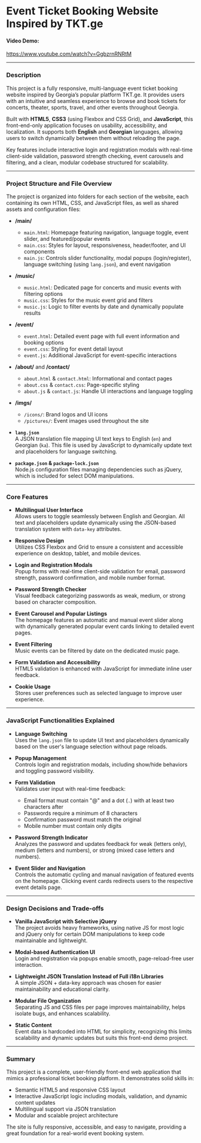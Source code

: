 # Event Ticket Booking Website Inspired by TKT.ge

#### Video Demo:  
https://www.youtube.com/watch?v=GgbzrnRNRtM

---

### Description

This project is a fully responsive, multi-language event ticket booking website inspired by Georgia’s popular platform TKT.ge. It provides users with an intuitive and seamless experience to browse and book tickets for concerts, theater, sports, travel, and other events throughout Georgia.

Built with **HTML5**, **CSS3** (using Flexbox and CSS Grid), and **JavaScript**, this front-end-only application focuses on usability, accessibility, and localization. It supports both **English** and **Georgian** languages, allowing users to switch dynamically between them without reloading the page.

Key features include interactive login and registration modals with real-time client-side validation, password strength checking, event carousels and filtering, and a clean, modular codebase structured for scalability.

---

### Project Structure and File Overview

The project is organized into folders for each section of the website, each containing its own HTML, CSS, and JavaScript files, as well as shared assets and configuration files:

- **/main/**  
  - `main.html`: Homepage featuring navigation, language toggle, event slider, and featured/popular events  
  - `main.css`: Styles for layout, responsiveness, header/footer, and UI components  
  - `main.js`: Controls slider functionality, modal popups (login/register), language switching (using `lang.json`), and event navigation

- **/music/**  
  - `music.html`: Dedicated page for concerts and music events with filtering options  
  - `music.css`: Styles for the music event grid and filters  
  - `music.js`: Logic to filter events by date and dynamically populate results

- **/event/**  
  - `event.html`: Detailed event page with full event information and booking options  
  - `event.css`: Styling for event detail layout  
  - `event.js`: Additional JavaScript for event-specific interactions

- **/about/** and **/contact/**  
  - `about.html` & `contact.html`: Informational and contact pages  
  - `about.css` & `contact.css`: Page-specific styling  
  - `about.js` & `contact.js`: Handle UI interactions and language toggling

- **/imgs/**  
  - `/icons/`: Brand logos and UI icons  
  - `/pictures/`: Event images used throughout the site

- **`lang.json`**  
  A JSON translation file mapping UI text keys to English (`en`) and Georgian (`ka`). This file is used by JavaScript to dynamically update text and placeholders for language switching.

- **`package.json` & `package-lock.json`**  
  Node.js configuration files managing dependencies such as jQuery, which is included for select DOM manipulations.

---

### Core Features

- **Multilingual User Interface**  
  Allows users to toggle seamlessly between English and Georgian. All text and placeholders update dynamically using the JSON-based translation system with `data-key` attributes.

- **Responsive Design**  
  Utilizes CSS Flexbox and Grid to ensure a consistent and accessible experience on desktop, tablet, and mobile devices.

- **Login and Registration Modals**  
  Popup forms with real-time client-side validation for email, password strength, password confirmation, and mobile number format.

- **Password Strength Checker**  
  Visual feedback categorizing passwords as weak, medium, or strong based on character composition.

- **Event Carousel and Popular Listings**  
  The homepage features an automatic and manual event slider along with dynamically generated popular event cards linking to detailed event pages.

- **Event Filtering**  
  Music events can be filtered by date on the dedicated music page.

- **Form Validation and Accessibility**  
  HTML5 validation is enhanced with JavaScript for immediate inline user feedback.

- **Cookie Usage**  
  Stores user preferences such as selected language to improve user experience.

---

### JavaScript Functionalities Explained

- **Language Switching**  
  Uses the `lang.json` file to update UI text and placeholders dynamically based on the user's language selection without page reloads.

- **Popup Management**  
  Controls login and registration modals, including show/hide behaviors and toggling password visibility.

- **Form Validation**  
  Validates user input with real-time feedback:  
  - Email format must contain "@" and a dot (`.`) with at least two characters after  
  - Passwords require a minimum of 8 characters  
  - Confirmation password must match the original  
  - Mobile number must contain only digits

- **Password Strength Indicator**  
  Analyzes the password and updates feedback for weak (letters only), medium (letters and numbers), or strong (mixed case letters and numbers).

- **Event Slider and Navigation**  
  Controls the automatic cycling and manual navigation of featured events on the homepage. Clicking event cards redirects users to the respective event details page.

---

### Design Decisions and Trade-offs

- **Vanilla JavaScript with Selective jQuery**  
  The project avoids heavy frameworks, using native JS for most logic and jQuery only for certain DOM manipulations to keep code maintainable and lightweight.

- **Modal-based Authentication UI**  
  Login and registration via popups enable smooth, page-reload-free user interaction.

- **Lightweight JSON Translation Instead of Full i18n Libraries**  
  A simple JSON + data-key approach was chosen for easier maintainability and educational clarity.

- **Modular File Organization**  
  Separating JS and CSS files per page improves maintainability, helps isolate bugs, and enhances scalability.

- **Static Content**  
  Event data is hardcoded into HTML for simplicity, recognizing this limits scalability and dynamic updates but suits this front-end demo project.

---

### Summary

This project is a complete, user-friendly front-end web application that mimics a professional ticket booking platform. It demonstrates solid skills in:

- Semantic HTML5 and responsive CSS layout  
- Interactive JavaScript logic including modals, validation, and dynamic content updates  
- Multilingual support via JSON translation  
- Modular and scalable project architecture

The site is fully responsive, accessible, and easy to navigate, providing a great foundation for a real-world event booking system.
